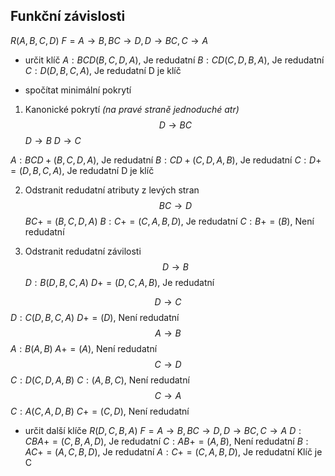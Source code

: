 ## Funkční závislosti
$R(A,B,C,D)$
$F = {A \to B, BC \to D, D \to BC, C \to A}$

- určit klíč
$A: BCD (B,C,D,A)$, Je redudatní
$B:CD(C,D,B,A)$, Je redudatní
$C: D(D,B,C,A)$, Je redudatní
D je klíč

- spočítat minimální pokrytí
1. Kanonické pokrytí *(na pravé straně jednoduché atr)*
$$D \to BC$$
$D \to B$
$D \to C$

$A: BCD+ (B,C,D,A)$, Je redudatní
$B: CD+ (C,D,A,B)$, Je redudatní
$C: D+ = (D,B,C,A)$, Je redudatní
D je klíč
   
2. Odstranit redudatní atributy z levých stran
   $$BC \to D$$
$BC + = (B,C,D,A)$
$B:C+= (C,A,B,D)$, Je redudatní
$C:B+=(B)$, Není redudatní

3. Odstranit redudatní závilosti
   $$D \to B$$
   $D:B (D,B,C,A)$
   $D+= (D,C,A,B)$, Je redudatní

$$D \to C$$
$D:C(D,B,C,A)$
$D+=(D)$, Není redudatní
$$A \to B$$
$A:B(A,B)$
$A+=(A)$, Není redudatní
$$C \to D$$
$C:D(C,D,A,B)$
$C:(A,B,C)$, Není redudatní
$$C \to A$$
$C:A(C,A,D,B)$
$C+=(C,D)$, Není redudatní

- určit další klíče
$R(D,C,B,A)$
$F = {A \to B, BC \to D, D \to BC, C \to A}$
$D:CBA+=(C,B,A,D)$, Je redudatní
$C:AB+=(A,B)$, Není redudatní
$B:AC+=(A,C,B,D)$, Je redudatní
$A:C+=(C,A,B,D)$, Je redudatní
Klíč je C